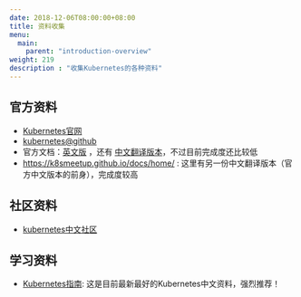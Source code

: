 ```yaml
---
date: 2018-12-06T08:00:00+08:00
title: 资料收集
menu:
  main:
    parent: "introduction-overview"
weight: 219
description : "收集Kubernetes的各种资料"
---
```


## 官方资料

- [Kubernetes官网](https://kubernetes.io/)
- [kubernetes@github](https://github.com/kubernetes/kubernetes)
- 官方文档：[英文版](https://kubernetes.io/docs/home/) ，还有 [中文翻译版本](https://kubernetes.io/zh/docs/home/)，不过目前完成度还比较低
- https://k8smeetup.github.io/docs/home/ : 这里有另一份中文翻译版本（官方中文版本的前身），完成度较高

## 社区资料

- [kubernetes中文社区](https://www.kubernetes.org.cn/)

## 学习资料

- [Kubernetes指南](https://feisky.gitbooks.io/kubernetes/): 这是目前最新最好的Kubernetes中文资料，强烈推荐！
